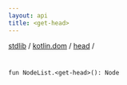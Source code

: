 ```yaml
---
layout: api
title: <get-head>
---
```

[stdlib](../../index.md) / [kotlin.dom](../index.md) / [head](index.md) / [<get-head>](_get-head_.md)

# <get-head>

```
fun NodeList.<get-head>(): Node
```
